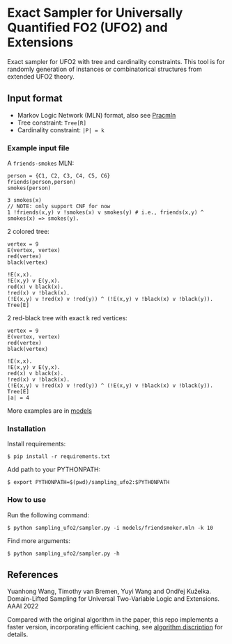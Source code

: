# Exact Sampler for Universally Quantified FO2 (UFO2) and Extensions

Exact sampler for UFO2 with tree and cardinality constraints.
This tool is for randomly generation of instances or combinatorical structures from extended UFO2 theory.


## Input format

- Markov Logic Network (MLN) format, also see [Pracmln](http://www.pracmln.org/mln_syntax.html)
- Tree constraint: `Tree[R]`
- Cardinality constraint: `|P| = k`

   
### Example input file

A `friends-smokes` MLN:

```
person = {C1, C2, C3, C4, C5, C6}
friends(person,person)
smokes(person)

3 smokes(x)
// NOTE: only support CNF for now
1 !friends(x,y) v !smokes(x) v smokes(y) # i.e., friends(x,y) ^ smokes(x) => smokes(y). 
```

2 colored tree:
```
vertex = 9
E(vertex, vertex)
red(vertex)
black(vertex)

!E(x,x).
!E(x,y) v E(y,x).
red(x) v black(x).
!red(x) v !black(x).
(!E(x,y) v !red(x) v !red(y)) ^ (!E(x,y) v !black(x) v !black(y)).
Tree[E]
```

2 red-black tree with exact k red vertices:
```
vertex = 9
E(vertex, vertex)
red(vertex)
black(vertex)

!E(x,x).
!E(x,y) v E(y,x).
red(x) v black(x).
!red(x) v !black(x).
(!E(x,y) v !red(x) v !red(y)) ^ (!E(x,y) v !black(x) v !black(y)).
Tree[E]
|a| = 4
```

More examples are in [models](models/)


### Installation
Install requirements:
```
$ pip install -r requirements.txt
```
Add path to your PYTHONPATH:
```
$ export PYTHONPATH=$(pwd)/sampling_ufo2:$PYTHONPATH
```


### How to use
Run the following command:
```
$ python sampling_ufo2/sampler.py -i models/friendsmoker.mln -k 10
```
Find more arguments: 
```
$ python sampling_ufo2/sampler.py -h
```

## References

Yuanhong Wang, Timothy van Bremen, Yuyi Wang and Ondřej Kuželka. Domain-Lifted Sampling for Universal Two-Variable Logic and Extensions. AAAI 2022

Compared with the original algorithm in the paper, this repo implements a faster version, incorporating efficient caching, see [algorithm discription](./algorithm.pdf) for details.
